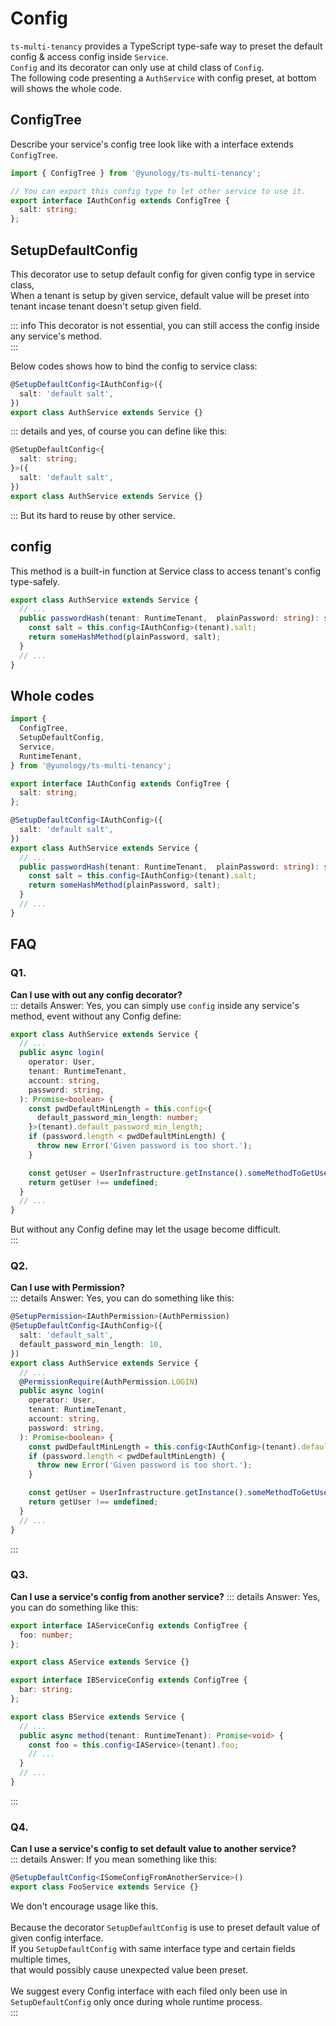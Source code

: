 # Config
`ts-multi-tenancy` provides a TypeScript type-safe way to preset the default config & access config inside `Service`.  
`Config` and its decorator can only use at child class of `Config`.  
The following code presenting a `AuthService` with config preset, at bottom will shows the whole code.  

## ConfigTree
Describe your service's config tree look like with a interface extends `ConfigTree`.  
```typescript
import { ConfigTree } from '@yunology/ts-multi-tenancy';

// You can export this config type to let other service to use it.  
export interface IAuthConfig extends ConfigTree {
  salt: string;
};
```

## SetupDefaultConfig
This decorator use to setup default config for given config type in service class,  
When a tenant is setup by given service, default value will be preset into tenant incase tenant doesn't setup given field.  
  
::: info
This decorator is not essential, you can still access the config inside any service's method.  
:::
  
Below codes shows how to bind the config to service class:
```typescript
@SetupDefaultConfig<IAuthConfig>({
  salt: 'default salt',
})
export class AuthService extends Service {}
```

::: details and yes, of course you can define like this: 
```typescript
@SetupDefaultConfig<{
  salt: string;
}>({
  salt: 'default salt',
})
export class AuthService extends Service {}
```
:::
But its hard to reuse by other service.  

## config
This method is a built-in function at Service class to access tenant's config type-safely.  
```typescript
export class AuthService extends Service {
  // ...
  public passwordHash(tenant: RuntimeTenant,  plainPassword: string): string {
    const salt = this.config<IAuthConfig>(tenant).salt;
    return someHashMethod(plainPassword, salt);
  }
  // ...
}
```

## Whole codes
```typescript
import {
  ConfigTree,
  SetupDefaultConfig,
  Service,
  RuntimeTenant,
} from '@yunology/ts-multi-tenancy';

export interface IAuthConfig extends ConfigTree {
  salt: string;
};

@SetupDefaultConfig<IAuthConfig>({
  salt: 'default salt',
})
export class AuthService extends Service {
  // ...
  public passwordHash(tenant: RuntimeTenant,  plainPassword: string): string {
    const salt = this.config<IAuthConfig>(tenant).salt;
    return someHashMethod(plainPassword, salt);
  }
  // ...
}
```

## FAQ
### Q1.
**Can I use with out any config decorator?**  
::: details Answer:
Yes, you can simply use `config` inside any service's method, event without any Config define:  
```typescript
export class AuthService extends Service {
  // ...
  public async login(
    operator: User,
    tenant: RuntimeTenant,
    account: string,
    password: string,
  ): Promise<boolean> {
    const pwdDefaultMinLength = this.config<{
      default_password_min_length: number;
    }>(tenant).default_password_min_length;
    if (password.length < pwdDefaultMinLength) {
      throw new Error('Given password is too short.');
    }

    const getUser = UserInfrastructure.getInstance().someMethodToGetUser(account, password);
    return getUser !== undefined;
  }
  // ...
}
```

But without any Config define may let the usage become difficult.  
:::

### Q2.
**Can I use with Permission?**  
::: details Answer:
Yes, you can do something like this:  
```typescript
@SetupPermission<IAuthPermission>(AuthPermission)
@SetupDefaultConfig<IAuthConfig>({
  salt: 'default_salt',
  default_password_min_length: 10,
})
export class AuthService extends Service {
  // ...
  @PermissionRequire(AuthPermission.LOGIN)
  public async login(
    operator: User,
    tenant: RuntimeTenant,
    account: string,
    password: string,
  ): Promise<boolean> {
    const pwdDefaultMinLength = this.config<IAuthConfig>(tenant).default_password_min_length;
    if (password.length < pwdDefaultMinLength) {
      throw new Error('Given password is too short.');
    }

    const getUser = UserInfrastructure.getInstance().someMethodToGetUser(account, password);
    return getUser !== undefined;
  }
  // ...
}
```
:::

### Q3.
**Can I use a service's config from another service?**
::: details Answer:
Yes, you can do something like this:  

```typescript [src/service/a_service.ts]
export interface IAServiceConfig extends ConfigTree {
  foo: number;
};

export class AService extends Service {}
```
  
```typescript [src/service/b_service.ts]
export interface IBServiceConfig extends ConfigTree {
  bar: string;
};

export class BService extends Service {
  // ...
  public async method(tenant: RuntimeTenant): Promise<void> {
    const foo = this.config<IAService>(tenant).foo;
    // ...
  }
  // ...
}
```
:::

### Q4.
**Can I use a service's config to set default value to another service?**  
::: details Answer:
If you mean something like this:  
```typescript
@SetupDefaultConfig<ISomeConfigFromAnotherService>()
export class FooService extends Service {}
```
We don't encourage usage like this.  
<br>
Because the decorator `SetupDefaultConfig` is use to preset default value of given config interface.  
If you `SetupDefaultConfig` with same interface type and certain fields multiple times,  
that would possibly cause unexpected value been preset.  
<br>
We suggest every Config interface with each filed only been use in `SetupDefaultConfig` only once during whole runtime process.  
:::
